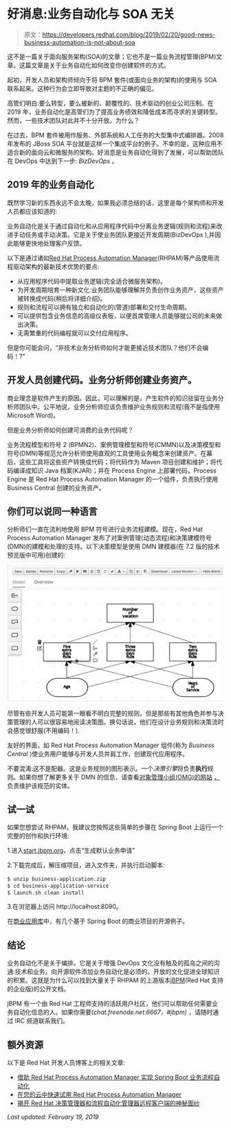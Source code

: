 # 好消息:业务自动化与 SOA 无关

> 原文：<https://developers.redhat.com/blog/2019/02/20/good-news-business-automation-is-not-about-soa>

这不是一篇关于面向服务架构(SOA)的文章；它也不是一篇业务流程管理(BPM)文章。这篇文章是关于业务自动化如何改变你创建软件的方式。

起初，开发人员和架构师倾向于将 BPM 套件(或面向业务的架构)的使用与 SOA 联系起来。这种行为会立即导致对主题的不正确的偏见。

高管们明白:要么转型，要么被新的、颠覆性的、技术驱动的创业公司压制。在 2019 年，业务自动化是高管们为了提高业务绩效和降低成本而寻求的关键转型。然而，一些技术团队对此并不十分开放。为什么？

在过去，BPM 套件被用作服务、外部系统和人工任务的大型集中式编排器。2008 年发布的 JBoss SOA 平台就是这样一个集成平台的例子。不幸的是，这种应用不适合新的面向云和微服务的架构。好消息是业务自动化得到了发展，可以帮助团队在 DevOps 中达到下一步: *BizDevOps* 。

## 2019 年的业务自动化

既然学习新的东西永远不会太晚，如果我必须总结的话，这里是每个架构师和开发人员都应该知道的:

业务自动化是关于通过自动化和从应用程序代码中分离业务逻辑(规则和流程)来改进手动任务或手动决策。它是关于使业务团队更接近开发周期(BizDevOps ),并因此能够更快地处理客户反馈。

以下是通过诸如[Red Hat Process Automation Manager](https://developers.redhat.com/products/rhpam/overview/)(RHPAM)等产品使用流程驱动架构的最新技术优势的要点:

*   从应用程序代码中提取业务逻辑(完全适合微服务架构)。
*   为开发周期培育一种新文化:业务团队能够理解并负责创作业务资产，这些资产被转换成代码(稍后将详细介绍)。
*   规则和流程可以拥有独立和自动化的(管道)部署和交付生命周期。
*   可以提供包含业务信息的高级仪表板，以便首席管理人员能够就公司的未来做出决策。
*   无需繁重的代码编程就可以交付应用程序。

但是你可能会问，“非技术业务分析师如何才能更接近技术团队？他们不会编码！?"

## 开发人员创建代码。业务分析师创建业务资产。

商业理念是软件产生的原因。因此，可以理解的是，产生软件的知识驻留在业务分析师团队中。公平地说，业务分析师应该负责维护业务规则和流程(我不是指使用 Microsoft Word)。

但是业务分析师如何创建可消费的业务代码呢？

业务流程模型和符号 2 (BPMN2)、案例管理模型和符号(CMMN)以及决策模型和符号(DMN)等规范允许分析师使用直观的工具使用业务概念来创建资产。在幕后，这些工具将这些资产转换成代码；将代码作为 Maven 项目创建和维护；将代码编译成知识 Java 档案(KJAR)；并在 Process Engine 上部署代码，Process Engine 是 Red Hat Process Automation Manager 的一个组件，负责执行使用 Business Central 创建的业务资产。

## 你们可以说同一种语言

分析师们一直在流利地使用 BPM 符号进行业务流程建模。现在，Red Hat Process Automation Manager 发布了对案例管理(动态流程)和决策建模符号(DMN)的建模和处理的支持。以下决策模型是使用 DMN 建模器(在 7.2 版的技术预览版中可用)创建的:

[![Decision Model created with the DMN Modeler](img/08f52105bad0b20803912f6636a38b6b.png)](https://developers.redhat.com/blog/wp-content/uploads/2019/01/Screen-Shot-2019-01-25-at-17.58.03.png)

尽管有些开发人员可能第一眼看不明白完整的规则，但是那些有其他角色并参与决策管理的人可以很容易地阅读决策图。换句话说，他们在设计业务规则和决策流时会感觉很舒服(不用编码！).

友好的界面，如 Red Hat Process Automation Manager 组件(称为 *Business Central* )使业务用户能够与开发人员并肩工作，创建现代应用程序。

不要混淆:这不是配器。这是业务规则的图形表示。一个*决策引擎*将负责**执行**规则。如果你想了解更多关于 DMN 的信息，请查看[对象管理小组(OMG)的网站](https://www.omg.org/dmn/) [，](https://www.omg.org/dmn/)负责维护该规范的实体。

## 试一试

如果您想尝试 RHPAM，我建议您按照这些简单的步骤在 Spring Boot 上运行一个完整的创作和执行环境:

1.进入[start.jbpm.org](http://start.jbpm.org)，点击“生成默认业务申请”

2.下载完成后，解压缩项目，进入文件夹，并执行启动脚本:

```
$ unzip business-application.zip
$ cd business-application-service
$ launch.sh clean install

```

3.在浏览器上访问 http://localhost:8090。

在[商业应用库](https://GITHUB.COM/BUSINESS-APPLICATIONS)中，有几个基于 Spring Boot 的商业项目的开源例子。

## 结论

业务自动化不是关于编排。它是关于增强 DevOps 文化没有触及的孤岛之间的沟通:技术和业务。向开源软件添加业务自动化是必须的。开放的文化促进全球知识的积累。这就是为什么可以找到大量关于 RHPAM 的上游版本[jBPM](https://github.com/kiegroup/jbpm)(Red Hat 支持的企业版)的公开文档。

jBPM 有一个由 Red Hat 工程师支持的活跃用户社区，他们可以帮助任何需要业务自动化信息的人。如果你需要(*chat.freenode.net:6667，#jbpm)* ，请随时通过 IRC 频道联系我们。

## 额外资源

以下是 Red Hat 开发人员博客上的相关文章:

*   [借助 Red Hat Process Automation Manager 实现 Spring Boot 业务流程自动化](https://developers.redhat.com/blog/2018/11/01/spring-boot-enabled-business-process-automation-with-red-hat-process-automation-manager/)
*   [在您的云中快速试用 Red Hat Process Automation Manager](https://developers.redhat.com/blog/2018/12/04/quickly-try-red-hat-process-automation-manager-in-your-cloud/)
*   [揭开 Red Hat 决策管理器和流程自动化管理器远程客户端的神秘面纱](https://developers.redhat.com/blog/2018/12/10/demystifying-the-red-hat-decision-manager-and-process-automation-manager-remote-client/)

*Last updated: February 19, 2019*